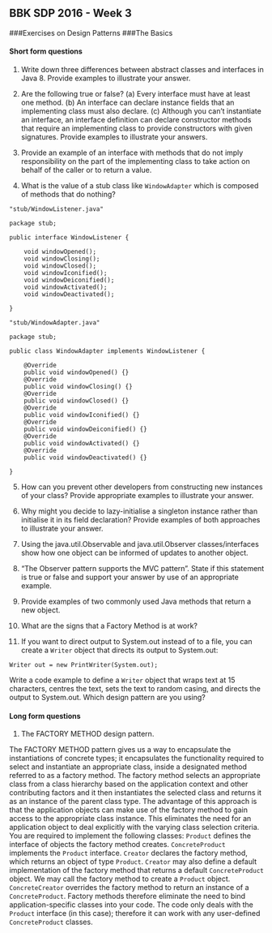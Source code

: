 ## BBK SDP 2016 - Week 3
###Exercises on Design Patterns
###The Basics

#### Short form questions

1. Write down three differences between abstract classes and interfaces in Java 8.
Provide examples to illustrate your answer.

2. Are the following true or false? 
    (a) Every interface must have at least one method.
    (b) An interface can declare instance fields that an implementing class must also declare.
    (c) Although you can’t instantiate an interface, an interface definition can declare constructor methods that require an implementing class to provide constructors with given signatures.
Provide examples to illustrate your answers.

3. Provide an example of an interface with methods that do not imply responsibility on the part of the implementing class to take action on behalf of the caller or to return a value.

4. What is the value of a stub class like `WindowAdapter` which is composed of methods that do nothing?

```
"stub/WindowListener.java"

package stub;

public interface WindowListener {

    void windowOpened();
    void windowClosing();
    void windowClosed();
    void windowIconified();
    void windowDeiconified();
    void windowActivated();
    void windowDeactivated();

}
```

```
"stub/WindowAdapter.java"
￼￼￼
package stub;

public class WindowAdapter implements WindowListener {

    @Override
    public void windowOpened() {}
    @Override
    public void windowClosing() {}
    @Override
    public void windowClosed() {}
    @Override
    public void windowIconified() {}
    @Override
    public void windowDeiconified() {}
    @Override
    public void windowActivated() {}
    @Override
    public void windowDeactivated() {}

}
```

5. How can you prevent other developers from constructing new instances of your class? 
Provide appropriate examples to illustrate your answer.

6. Why might you decide to lazy-initialise a singleton instance rather than initialise 
it in its field declaration? Provide examples of both approaches to illustrate your answer.

7. Using the java.util.Observable and java.util.Observer classes/interfaces 
show how one object can be informed of updates to another object.

8. “The Observer pattern supports the MVC pattern”. 
State if this statement is true or false and support your answer by use of an appropriate example.

9. Provide examples of two commonly used Java methods that return a new object.

10. What are the signs that a Factory Method is at work?

11. If you want to direct output to System.out instead of to a file, 
you can create a `Writer` object that directs its output to System.out:

```
Writer out = new PrintWriter(System.out);
```

Write a code example to define a `Writer` object that wraps text at 15 characters, 
centres the text, sets the text to random casing, and directs the output to System.out. 
Which design pattern are you using?

#### Long form questions

1. The FACTORY METHOD design pattern.

The FACTORY METHOD pattern gives us a way to encapsulate the instantiations of concrete types; 
it encapsulates the functionality required to select and instantiate an appropriate class, 
inside a designated method referred to as a factory method. 
The factory method selects an appropriate class from a class hierarchy based on the application context 
and other contributing factors and it then instantiates the selected class 
and returns it as an instance of the parent class type.
The advantage of this approach is that the application objects can make use of the factory method 
to gain access to the appropriate class instance. This eliminates the need for an application object 
to deal explicitly with the varying class selection criteria.
You are required to implement the following classes:
`Product` defines the interface of objects the factory method creates.
`ConcreteProduct` implements the `Product` interface.
`Creator` declares the factory method, which returns an object of type `Product`. 
`Creator` may also define a default implementation of the factory method 
that returns a default `ConcreteProduct` object. We may call the factory method to create a `Product` object.
`ConcreteCreator` overrides the factory method to return an instance of a `ConcreteProduct`.
Factory methods therefore eliminate the need to bind application-specific classes into your code. 
The code only deals with the `Product` interface (in this case); 
therefore it can work with any user-defined `ConcreteProduct` classes.

